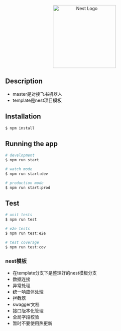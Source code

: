 <p align="center">
  <a href="http://nestjs.com/" target="blank"><img src="https://nestjs.com/img/logo-small.svg" width="200" alt="Nest Logo" /></a>
</p>

[circleci-image]: https://img.shields.io/circleci/build/github/nestjs/nest/master?token=abc123def456
[circleci-url]: https://circleci.com/gh/nestjs/nest

## Description
+ master是对接飞书机器人
+ template是nest项目模板

## Installation

```bash
$ npm install
```

## Running the app

```bash
# development
$ npm run start

# watch mode
$ npm run start:dev

# production mode
$ npm run start:prod
```

## Test

```bash
# unit tests
$ npm run test

# e2e tests
$ npm run test:e2e

# test coverage
$ npm run test:cov
```

### nest模板
+ 在template分支下是整理好的nest模板分支
+ 数据连接
+ 异常处理
+ 统一响应体处理
+ 拦截器
+ swagger文档
+ 接口版本化管理
+ 全局字段校验
+ 暂时不要使用热更新
